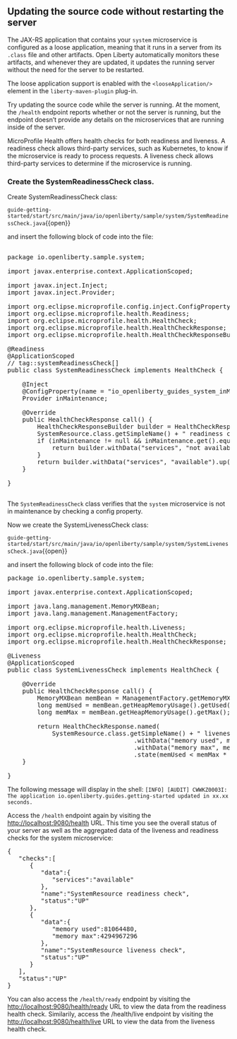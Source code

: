 ## Updating the source code without restarting the server

The JAX-RS application that contains your `system` microservice is configured as a loose application, meaning that it runs in a server from its `.class` file and other artifacts. Open Liberty automatically monitors these artifacts, and whenever they are updated, it updates the running server without the need for the server to be restarted.

The loose application support is enabled with the `<looseApplication/>` element in the `liberty-maven-plugin` plug-in.


Try updating the source code while the server is running. At the moment, the `/health` endpoint reports whether or not the server is running, but the endpoint doesn’t provide any details on the microservices that are running inside of the server.


MicroProfile Health offers health checks for both readiness and liveness. A readiness check allows third-party services, such as Kubernetes, to know if the microservice is ready to process requests. A liveness check allows third-party services to determine if the microservice is running.


### Create the SystemReadinessCheck class.

Create SystemReadinessCheck class:

`guide-getting-started/start/src/main/java/io/openliberty/sample/system/SystemReadinessCheck.java`{{open}}

and insert the following block of code into the file:

<pre class="file" data-target="clipboard">

package io.openliberty.sample.system;

import javax.enterprise.context.ApplicationScoped;

import javax.inject.Inject;
import javax.inject.Provider;

import org.eclipse.microprofile.config.inject.ConfigProperty;
import org.eclipse.microprofile.health.Readiness;
import org.eclipse.microprofile.health.HealthCheck;
import org.eclipse.microprofile.health.HealthCheckResponse;
import org.eclipse.microprofile.health.HealthCheckResponseBuilder;

@Readiness
@ApplicationScoped
// tag::systemReadinessCheck[]
public class SystemReadinessCheck implements HealthCheck {

    @Inject
    @ConfigProperty(name = "io_openliberty_guides_system_inMaintenance")
    Provider<String> inMaintenance;
	
    @Override
    public HealthCheckResponse call() {
        HealthCheckResponseBuilder builder = HealthCheckResponse.named(
		SystemResource.class.getSimpleName() + " readiness check");
        if (inMaintenance != null && inMaintenance.get().equalsIgnoreCase("true")) {
            return builder.withData("services", "not available").down().build();
        }
        return builder.withData("services", "available").up().build();
    }
    
}

</pre>

The `SystemReadinessCheck` class verifies that the `system` microservice is not in maintenance by checking a config property.

Now we create the SystemLivenessCheck class:

`guide-getting-started/start/src/main/java/io/openliberty/sample/system/SystemLivenessCheck.java`{{open}}

and insert the following block of code into the file:

<pre class="file" data-target="clipboard">
package io.openliberty.sample.system;

import javax.enterprise.context.ApplicationScoped;

import java.lang.management.MemoryMXBean;
import java.lang.management.ManagementFactory;

import org.eclipse.microprofile.health.Liveness;
import org.eclipse.microprofile.health.HealthCheck;
import org.eclipse.microprofile.health.HealthCheckResponse;

@Liveness
@ApplicationScoped
public class SystemLivenessCheck implements HealthCheck {

    @Override
    public HealthCheckResponse call() {
        MemoryMXBean memBean = ManagementFactory.getMemoryMXBean();
        long memUsed = memBean.getHeapMemoryUsage().getUsed();
        long memMax = memBean.getHeapMemoryUsage().getMax();

        return HealthCheckResponse.named(
            SystemResource.class.getSimpleName() + " liveness check")
                                  .withData("memory used", memUsed)
                                  .withData("memory max", memMax)
                                  .state(memUsed < memMax * 0.9).build();
    }

}
</pre>


The following message will display in the shell:
`[INFO] [AUDIT] CWWKZ0003I: The application io.openliberty.guides.getting-started updated in xx.xx seconds.`

Access the `/health` endpoint again by visiting the <a href="https://[[HOST_SUBDOMAIN]]-9080-[[KATACODA_HOST]].environments.katacoda.com/health"> http://localhost:9080/health</a> URL. This time you see the overall status of your server as well as the aggregated data of the liveness and readiness checks for the system microservice: 

<pre>
{
   "checks":[
      {
         "data":{
            "services":"available"
         },
         "name":"SystemResource readiness check",
         "status":"UP"
      },
      {
         "data":{
            "memory used":81064480,
            "memory max":4294967296
         },
         "name":"SystemResource liveness check",
         "status":"UP"
      }
   ],
   "status":"UP"
}
</pre>

You can also access the `/health/ready` endpoint by visiting the <a href="https://[[HOST_SUBDOMAIN]]-9080-[[KATACODA_HOST]].environments.katacoda.com/health/ready"> http://localhost:9080/health/ready</a> URL to view the data from the readiness health check. Similarily, access the /health/live endpoint by visiting the<a href="https://[[HOST_SUBDOMAIN]]-9080-[[KATACODA_HOST]].environments.katacoda.com/health/live"> http://localhost:9080/health/live</a> URL to view the data from the liveness health check.
